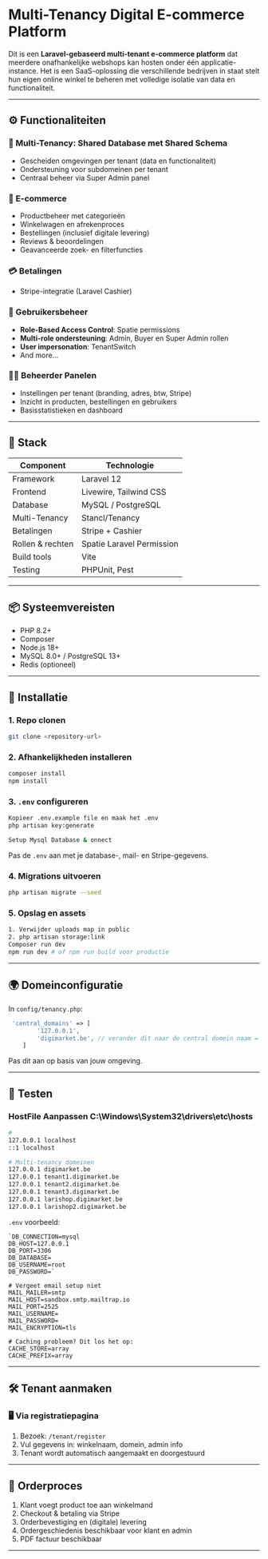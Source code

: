 # Multi-Tenancy Digital E-commerce Platform

Dit is een **Laravel-gebaseerd multi-tenant e-commerce platform** dat meerdere onafhankelijke webshops kan hosten onder één applicatie-instance. Het is een SaaS-oplossing die verschillende bedrijven in staat stelt hun eigen online winkel te beheren met volledige isolatie van data en functionaliteit.

---

## ⚙️ Functionaliteiten

### 🧩 Multi-Tenancy: Shared Database met Shared Schema

- Gescheiden omgevingen per tenant (data en functionaliteit)
- Ondersteuning voor subdomeinen per tenant
- Centraal beheer via Super Admin panel

### 🛒 E-commerce

- Productbeheer met categorieën
- Winkelwagen en afrekenproces
- Bestellingen (inclusief digitale levering)
- Reviews & beoordelingen
- Geavanceerde zoek- en filterfuncties

### 💳 Betalingen

- Stripe-integratie (Laravel Cashier)

### 👥 Gebruikersbeheer

- **Role-Based Access Control**: Spatie permissions
- **Multi-role ondersteuning**: Admin, Buyer en Super Admin rollen
- **User impersonation**: TenantSwitch
- And more…

### 🧑‍💼 Beheerder Panelen

- Instellingen per tenant (branding, adres, btw, Stripe)
- Inzicht in producten, bestellingen en gebruikers
- Basisstatistieken en dashboard

---

## 🧰 Stack

| Component | Technologie |
| --- | --- |
| Framework | Laravel 12 |
| Frontend | Livewire, Tailwind CSS |
| Database | MySQL / PostgreSQL |
| Multi-Tenancy | Stancl/Tenancy |
| Betalingen | Stripe + Cashier |
| Rollen & rechten | Spatie Laravel Permission |
| Build tools | Vite |
| Testing | PHPUnit, Pest |

---

## 📦 Systeemvereisten

- PHP 8.2+
- Composer
- Node.js 18+
- MySQL 8.0+ / PostgreSQL 13+
- Redis (optioneel)

---

## 🚀 Installatie

### 1. Repo clonen

```bash
git clone <repository-url>
```

### 2. Afhankelijkheden installeren

```bash
composer install
npm install
```

### 3. `.env` configureren

```bash
Kopieer .env.example file en maak het .env
php artisan key:generate

Setup Mysql Database & onnect
```

Pas de `.env` aan met je database-, mail- en Stripe-gegevens.

### 4. Migrations uitvoeren

```bash
php artisan migrate --seed
```

### 5. Opslag en assets

```bash
1. Verwijder uploads map in public
2. php artisan storage:link
Composer run dev
npm run dev # of npm run build voor productie

```

---

## 🌍 Domeinconfiguratie

In `config/tenancy.php`:

```php
 'central_domains' => [
        '127.0.0.1',
        'digimarket.be', // verander dit naar de central domein naam = deze naam moet ook in de hostfile staan
    ]
```

Pas dit aan op basis van jouw omgeving.

---

## 🧪 Testen

### HostFile Aanpassen C:\Windows\System32\drivers\etc\hosts

```bash
#
127.0.0.1 localhost
::1 localhost

# Multi-tenancy domeinen
127.0.0.1 digimarket.be
127.0.0.1 tenant1.digimarket.be
127.0.0.1 tenant2.digimarket.be
127.0.0.1 tenant3.digimarket.be
127.0.0.1 larishop.digimarket.be
127.0.0.1 larishop2.digimarket.be
```

`.env` voorbeeld:

```
`DB_CONNECTION=mysql 
DB_HOST=127.0.0.1 
DB_PORT=3306 
DB_DATABASE= 
DB_USERNAME=root 
DB_PASSWORD=`

# Vergeet email setup niet
MAIL_MAILER=smtp
MAIL_HOST=sandbox.smtp.mailtrap.io
MAIL_PORT=2525
MAIL_USERNAME=
MAIL_PASSWORD=
MAIL_ENCRYPTION=tls

# Caching probleem? Dit los het op:
CACHE_STORE=array
CACHE_PREFIX=array
```

---

## 🛠 Tenant aanmaken

### 🖥 Via registratiepagina

1. Bezoek: `/tenant/register`
2. Vul gegevens in: winkelnaam, domein, admin info
3. Tenant wordt automatisch aangemaakt en doorgestuurd

---

## 🧾 Orderproces

1. Klant voegt product toe aan winkelmand
2. Checkout & betaling via Stripe
3. Orderbevestiging en (digitale) levering
4. Ordergeschiedenis beschikbaar voor klant en admin
5. PDF factuur beschikbaar

---
